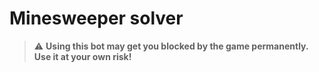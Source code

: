 # Minesweeper solver

> :warning: **Using this bot may get you blocked by the game permanently. Use it at your own risk!**